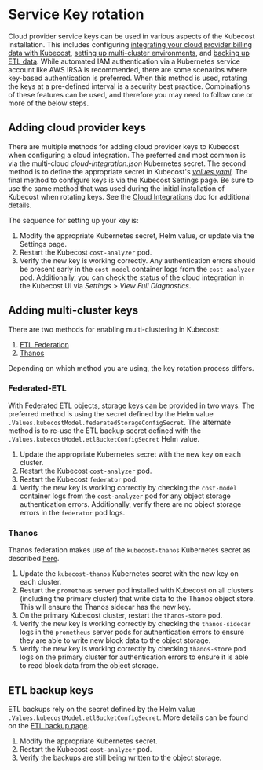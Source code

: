 # Service Key rotation

Cloud provider service keys can be used in various aspects of the Kubecost installation. This includes configuring [integrating your cloud provider billing data with Kubecost](/install-and-configure/install/cloud-integration/README.md), [setting up multi-cluster environments](/install-and-configure/install/multi-cluster/multi-cluster.md), and [backing up ETL data](/install-and-configure/install/etl-backup/etl-backup.md). While automated IAM authentication via a Kubernetes service account like AWS IRSA is recommended, there are some scenarios where key-based authentication is preferred. When this method is used, rotating the keys at a pre-defined interval is a security best practice. Combinations of these features can be used, and therefore you may need to follow one or more of the below steps.

## Adding cloud provider keys

There are multiple methods for adding cloud provider keys to Kubecost when configuring a cloud integration. The preferred and most common is via the multi-cloud _cloud-integration.json_ Kubernetes secret. The second method is to define the appropriate secret in Kubecost's [_values.yaml_](https://github.com/kubecost/cost-analyzer-helm-chart/blob/develop/cost-analyzer/values.yaml). The final method to configure keys is via the Kubecost Settings page. Be sure to use the same method that was used during the initial installation of Kubecost when rotating keys.
See the [Cloud Integrations](/install-and-configure/install/cloud-integration/README.md) doc for additional details.

The sequence for setting up your key is:

1. Modify the appropriate Kubernetes secret, Helm value, or update via the Settings page.
2. Restart the Kubecost `cost-analyzer` pod.
3. Verify the new key is working correctly. Any authentication errors should be present early in the `cost-model` container logs from the `cost-analyzer` pod. Additionally, you can check the status of the cloud integration in the Kubecost UI via _Settings_ > _View Full Diagnostics_.

## Adding multi-cluster keys

There are two methods for enabling multi-clustering in Kubecost:

1. [ETL Federation](/install-and-configure/install/multi-cluster/federated-etl/federated-etl.md)
2. [Thanos](/install-and-configure/install/multi-cluster/thanos-setup/README.md)

Depending on which method you are using, the key rotation process differs.

### Federated-ETL

With Federated ETL objects, storage keys can be provided in two ways. The preferred method is using the secret defined by the Helm value `.Values.kubecostModel.federatedStorageConfigSecret`. The alternate method is to re-use the ETL backup secret defined with the `.Values.kubecostModel.etlBucketConfigSecret` Helm value.

1. Update the appropriate Kubernetes secret with the new key on each cluster.
2. Restart the Kubecost `cost-analyzer` pod.
3. Restart the Kubecost `federator` pod.
4. Verify the new key is working correctly by checking the `cost-model` container logs from the `cost-analyzer` pod for any object storage authentication errors. Additionally, verify there are no object storage errors in the `federator` pod logs.

### Thanos

Thanos federation makes use of the `kubecost-thanos` Kubernetes secret as described [here](/install-and-configure/install/multi-cluster/thanos-setup/configuring-thanos.md#step-1-create-object-storeyaml).

1. Update the `kubecost-thanos` Kubernetes secret with the new key on each cluster.
2. Restart the `prometheus` server pod installed with Kubecost on all clusters (including the primary cluster) that write data to the Thanos object store. This will ensure the Thanos sidecar has the new key.
3. On the primary Kubecost cluster, restart the `thanos-store` pod.
4. Verify the new key is working correctly by checking the `thanos-sidecar` logs in the `prometheus` server pods for authentication errors to ensure they are able to write new block data to the object storage.
5. Verify the new key is working correctly by checking `thanos-store` pod logs on the primary cluster for authentication errors to ensure it is able to read block data from the object storage.

## ETL backup keys

ETL backups rely on the secret defined by the Helm value `.Values.kubecostModel.etlBucketConfigSecret`. More details can be found on the [ETL backup page](/install-and-configure/install/etl-backup/etl-backup.md).

1. Modify the appropriate Kubernetes secret.
2. Restart the Kubecost `cost-analyzer` pod.
3. Verify the backups are still being written to the object storage.
